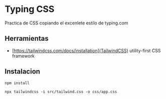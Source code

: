 # Typing CSS

Practica de CSS copiando el excenlete estilo de typing.com

## Herramientas

-   [https://tailwindcss.com/docs/installation](TailwindCSS) utility-first CSS framework


## Instalacion


``` npm install ```

``` npx tailwindcss -i src/tailwind.css -o css/app.css ```